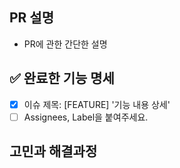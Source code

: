 ## PR 설명
- PR에 관한 간단한 설명

## ✅ 완료한 기능 명세
- [x] 이슈 제목: [FEATURE] '기능 내용 상세'
- [ ] Assignees, Label을 붙여주세요.

## 고민과 해결과정
